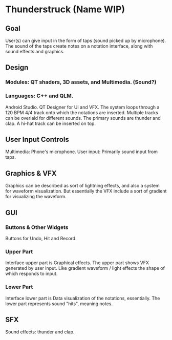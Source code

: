 # Thunderstruck (Name WIP)

## Goal
User(s) can give input in the form of taps (sound picked up by microphone).
The sound of the taps create notes on a notation interface, along with sound effects and graphics.

## Design
### Modules: QT shaders, 3D assets, and Multimedia. (Sound?)
### Languages: C++ and QLM.
Android Studio. QT Designer for UI and VFX.
The system loops through a 120 BPM 4/4 track onto which the notations are inserted. Multiple tracks can be overlaid for different sounds. The primary sounds are thunder and clap. A hi-hat track can be inserted on top.

## User Input Controls
Multimedia: Phone's microphone.
User input: Primarily sound input from taps.

## Graphics & VFX
Graphics can be described as sort of lightning effects, and also a system for waveform visualization.
But essentially the VFX include a sort of gradient for visualizing the waveform.

## GUI
### Buttons & Other Widgets
Buttons for Undo, Hit and Record.
### Upper Part
Interface upper part is Graphical effects. The upper part shows VFX generated by user input. Like gradient waveform / light effects the shape of which responds to input.
### Lower Part
Interface lower part is Data visualization of the notations, essentially.  The lower part represents sound "hits", meaning notes.

## SFX
Sound effects: thunder and clap.
